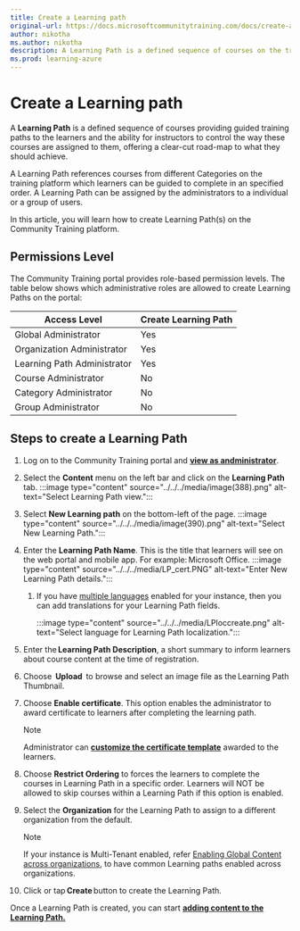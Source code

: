 ```yaml
---
title: Create a Learning path
original-url: https://docs.microsoftcommunitytraining.com/docs/create-a-learning-path
author: nikotha
ms.author: nikotha
description: A Learning Path is a defined sequence of courses on the training platform to administer guided training paths to the learners.
ms.prod: learning-azure
---
```


# Create a Learning path

A **Learning Path** is a defined sequence of courses providing guided training paths to the learners and the ability for instructors to control the way these courses are assigned to them, offering a clear-cut road-map to what they should achieve.

A Learning Path references courses from different Categories on the training platform which learners can be guided to complete in an specified order. A Learning Path can be assigned by the administrators to a individual or a group of users.

In this article, you will learn how to create Learning Path(s) on the Community Training platform.

## Permissions Level

The Community Training portal provides role-based permission levels. The table below shows which administrative roles are allowed to create Learning Paths on the portal:

| Access Level  | Create Learning Path |
| --- | --- |
| Global Administrator | Yes |
| Organization Administrator | Yes |
| Learning Path Administrator | Yes |
| Course Administrator | No |
| Category Administrator | No |
| Group Administrator | No |

## Steps to create a Learning Path

1. Log on to the Community Training portal and [**view as andministrator**](../../../get-started/step-by-step-configuration-guide.md#step-2--switch-to-administrator-view-of-the-portal).

1. Select the **Content** menu on the left bar and click on the  **Learning Path** tab. :::image type="content" source="../../../media/image(388).png" alt-text="Select Learning Path view.":::

1. Select **New Learning path** on the bottom-left of the page. :::image type="content" source="../../../media/image(390).png" alt-text="Select New Learning Path.":::

1. Enter the **Learning Path Name**. This is the title that learners will see on the web portal and mobile app. For example: Microsoft Office. :::image type="content" source="../../../media/LP_cert.PNG" alt-text="Enter New Learning Path details.":::

    1. If you have [multiple languages](../../../settings/customize-languages-for-the-learners-on-the-platform.md#customize-languages-on-the-platform) enabled for your instance, then you can add translations for your Learning Path fields.

        :::image type="content" source="../../../media/LPloccreate.png" alt-text="Select language for Learning Path localization.":::

1. Enter the **Learning Path Description**, a short summary to inform learners about course content at the time of registration.

1. Choose  **Upload**  to browse and select an image file as the Learning Path Thumbnail.

1. Choose **Enable certificate**. This option enables the administrator to award certificate to learners after completing the learning path.

    > [!NOTE]
    >Administrator can [**customize the certificate template**](../../../settings/customize-the-certificate-template.md#customize-the-certificate-template-for-the-platform) awarded to the learners.

1. Choose **Restrict Ordering** to forces the learners to complete the courses in Learning Path in a specific order. Learners will NOT be allowed to skip courses within a Learning Path if this option is enabled.

1. Select the **Organization** for the Learning Path to assign to a different organization from the default.

    > [!NOTE]
    > If your instance is Multi-Tenant enabled, refer [Enabling Global Content across organizations](../../content-management-overview.md#enabling-global-content-across-organizations), to have common Learning paths enabled across organizations.

1. Click or tap **Create** button to create the Learning Path.

Once a Learning Path is created, you can start [**adding content to the Learning Path.**](add-course-to-a-learning-path.md)

